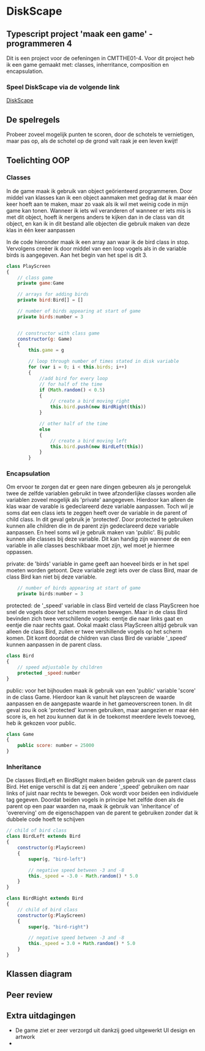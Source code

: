 # DiskScape

## Typescript project 'maak een game' - programmeren 4
Dit is een project voor de oefeningen in CMTTHE01-4. Voor dit project heb ik een game gemaakt met: classes, inherritance, composition en encapsulation.

### Speel DiskScape via de volgende link
[DiskScape](https://0882916.github.io/DiskScape/)

## De spelregels
Probeer zoveel mogelijk punten te scoren, door de schotels te vernietigen, maar pas op, als de schotel op de grond valt raak je een leven kwijt! 


## Toelichting OOP

### Classes
In de game maak ik gebruik van object geörienteerd programmeren. Door middel van klasses kan ik een object aanmaken met gedrag dat ik maar één keer hoeft aan te maken, maar zo vaak als ik wil met weinig code in mijn game kan tonen. Wanneer ik iets wil veranderen of wanneer er iets mis is met dit object, hoeft ik nergens anders te kijken dan in de class van dit object, en kan ik in dit bestand alle objecten die gebruik maken van deze klas in één keer aanpassen

In de code hieronder maak ik een array aan waar ik de bird class in stop. Vervolgens creëer ik door middel van een loop vogels als in de variable birds is aangegeven. Aan het begin van het spel is dit 3.

```javascript
class PlayScreen 
{
    // class game
    private game:Game

    // arrays for adding birds
    private bird:Bird[] = []

    // number of birds appearing at start of game
    private birds:number = 3


    // constructor with class game
    constructor(g: Game)
    {
        this.game = g

        // loop through number of times stated in disk variable
        for (var i = 0; i < this.birds; i++) 
        {
            //add bird for every loop
            // for half of the time
            if (Math.random() < 0.5)
            {
                // create a bird moving right
                this.bird.push(new BirdRight(this))
            }         

            // other half of the time  
            else
            {
                // create a bird moving left
                this.bird.push(new BirdLeft(this))
            }
        }
```


### Encapsulation
Om ervoor te zorgen dat er geen nare dingen gebeuren als je perongeluk twee de zelfde variablen gebruikt in twee afzonderlijke classes worden alle variablen zoveel mogelijk als 'private' aangegeven. Hierdoor kan alleen de klas waar de varable is gedeclareerd deze variable aanpassen. 
Toch wil je soms dat een class iets te zeggen heeft over de variable in de parent of child class. In dit geval gebruik je 'protected'. Door protected te gebruiken kunnen alle children die in de parent zijn gedeclareerd deze variable aanpassen.
En heel soms wil je gebruik maken van 'public'. Bij public kunnen alle classes bij deze variable. Dit kan handig zijn wanneer de een variable in alle classes beschikbaar moet zijn, wel moet je hiermee oppassen.

private: de 'birds' variable in game geeft aan hoeveel birds er in het spel moeten worden getoont. Deze variable zegt iets over de class Bird, maar de class Bird kan niet bij deze variable.

```javascript
    // number of birds appearing at start of game
    private birds:number = 3
```

protected: de '_speed' variable in class Bird verteld de class PlayScreen hoe snel de vogels door het scherm moeten bewegen. Maar in de class Bird bevinden zich twee verschillende vogels: eentje die naar links gaat en eentje die naar rechts gaat. Ookal maakt class PlayScreen altijd gebruik van alleen de class Bird, zullen er twee vershillende vogels op het scherm komen. Dit komt doordat de children van class Bird de variable '_speed' kunnen aanpassen in de parent class.

```javascript
class Bird 
{
    // speed adjustable by children
    protected _speed:number
}
```

public: voor het bijhouden maak ik gebruik van een 'public' variable 'score' in de class Game. Hierdoor kan ik vanuit het playscreen de waarde aanpassen en de aangepaste waarde in het gameoverscreen tonen. In dit geval zou ik ook 'protected' kunnen gebruiken, maar aangezien er maar één score is, en het zou kunnen dat ik in de toekomst meerdere levels toevoeg, heb ik gekozen voor public.

```javascript
class Game 
{
    public score: number = 25000
}
```


### Inheritance
De classes BirdLeft en BirdRight maken beiden gebruik van de parent class Bird. Het enige verschil is dat zij een andere '_speed' gebruiken om naar links of juist naar rechts te bewegen. Ook wordt voor beiden een individuele tag gegeven. Doordat beiden vogels in principe het zelfde doen als de parent op een paar waarden na, maak ik gebruik van 'inheritance' of 'overerving' om de eigenschappen van de parent te gebruiken zonder dat ik dubbele code hoeft te schijven

```javascript
// child of bird class
class BirdLeft extends Bird 
{
    constructor(g:PlayScreen) 
    {
        super(g, "bird-left")

        // negative speed between -3 and -8
        this._speed = -3.0 - Math.random() * 5.0
    }
}
```

```javascript
class BirdRight extends Bird 
{
    // child of bird class
    constructor(g:PlayScreen) 
    {
        super(g, "bird-right")

        // negative speed between -3 and -8
        this._speed = 3.0 + Math.random() * 5.0
    }
}
```


## Klassen diagram



## Peer review


## Extra uitdagingen
- De game ziet er zeer verzorgd uit dankzij goed uitgewerkt UI design en artwork
- 
